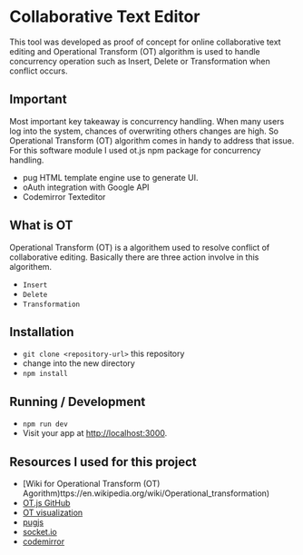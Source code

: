 # Collaborative Text Editor
This tool was developed as proof of concept for online collaborative text editing and Operational Transform (OT) algorithm is used to handle concurrency operation such as Insert, Delete or Transformation when conflict occurs. 

## Important
Most important key takeaway is concurrency handling. When many users log into the system, chances of overwriting others changes are high. So Operational Transform (OT) algorithm comes in handy to address that issue.
For this software module I used ot.js npm package for concurrency handling.
* pug HTML template engine use to generate UI.
* oAuth integration with Google API
* Codemirror Texteditor

## What is OT
Operational Transform (OT) is a algorithem used to resolve conflict of collaborative editing. Basically there are three action involve in this algorithem.
* `Insert`
* `Delete`
* `Transformation`

## Installation
* `git clone <repository-url>` this repository
* change into the new directory
* `npm install`

## Running / Development
* `npm run dev`
* Visit your app at [http://localhost:3000](http://localhost:3000).

## Resources I used for this project
* [Wiki for Operational Transform (OT) Agorithm)ttps://en.wikipedia.org/wiki/Operational_transformation)
* [OT.js GitHub](https://github.com/Operational-Transformation/ot.js/)
* [OT visualization](http://operational-transformation.github.io/visualization.html)
* [pugjs](https://pugjs.org/api/getting-started.html)
* [socket.io](https://socket.io/)
* [codemirror](https://codemirror.net/)
